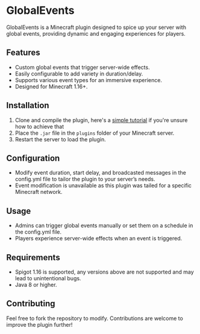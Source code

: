 # GlobalEvents

GlobalEvents is a Minecraft plugin designed to spice up your server with global events, providing dynamic and engaging experiences for players.

## Features

- Custom global events that trigger server-wide effects.
- Easily configurable to add variety in duration/delay.
- Supports various event types for an immersive experience.
- Designed for Minecraft 1.16+.

## Installation

1. Clone and compile the plugin, here's a [simple tutorial](https://www.reddit.com/r/admincraft/comments/6afgsa/comment/dhe6fnj/?utm_source=share&utm_medium=web3x&utm_name=web3xcss&utm_term=1&utm_content=share_button) if you're unsure how to achieve that 
2. Place the `.jar` file in the `plugins` folder of your Minecraft server.
3. Restart the server to load the plugin.

## Configuration

- Modify event duration, start delay, and broadcasted messages in the config.yml file to tailor the plugin to your server’s needs.
- Event modification is unavailable as this plugin was tailed for a specific Minecraft network.

## Usage

- Admins can trigger global events manually or set them on a schedule in the config.yml file.
- Players experience server-wide effects when an event is triggered.

## Requirements

- Spigot 1.16 is supported, any versions above are not supported and may lead to unintentional bugs.
- Java 8 or higher.

## Contributing

Feel free to fork the repository to modify. Contributions are welcome to improve the plugin further!
